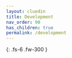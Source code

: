 ```yaml
---
layout: cluedin
title: Development
nav_order: 90
has_children: true
permalink: /development
---
```


{: .fs-6 .fw-300 }
